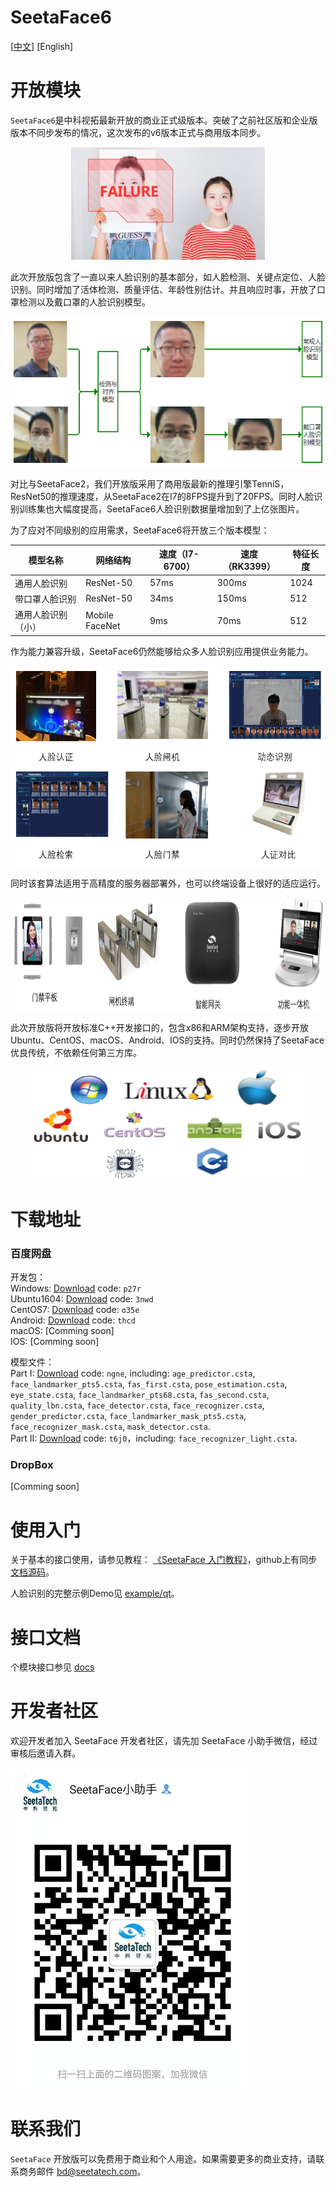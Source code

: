 # SeetaFace6

[[中文]()] [English] 

# 开放模块

`SeetaFace6`是中科视拓最新开放的商业正式级版本。突破了之前社区版和企业版版本不同步发布的情况，这次发布的v6版本正式与商用版本同步。

<div align=center>
<img src="./asserts/fas.jpg" width="310" height="180" />
</div>

此次开放版包含了一直以来人脸识别的基本部分，如人脸检测、关键点定位、人脸识别。同时增加了活体检测、质量评估、年龄性别估计。并且响应时事，开放了口罩检测以及戴口罩的人脸识别模型。

<div align=center>
<img src="./asserts/fr_mask.png" width="560" height="240" />
</div>


对比与SeetaFace2，我们开放版采用了商用版最新的推理引擎TenniS，ResNet50的推理速度，从SeetaFace2在I7的8FPS提升到了20FPS。同时人脸识别训练集也大幅度提高，SeetaFace6人脸识别数据量增加到了上亿张图片。

为了应对不同级别的应用需求，SeetaFace6将开放三个版本模型：

模型名称           | 网络结构       | 速度（I7-6700） | 速度（RK3399） | 特征长度
-|-|-|-|-
通用人脸识别       | ResNet-50      | 57ms           | 300ms         | 1024
带口罩人脸识别     | ResNet-50      | 34ms           | 150ms         | 512
通用人脸识别（小） | Mobile FaceNet | 9ms            | 70ms          | 512

作为能力兼容升级，SeetaFace6仍然能够给众多人脸识别应用提供业务能力。

<div align=center>
<img src="./asserts/app_matrix.png" width="600" height="320" />
</div>

同时该套算法适用于高精度的服务器部署外，也可以终端设备上很好的适应运行。
 
<div align=center>
<img src="./asserts/endpoints.png" width="680" height="180" />
</div>

此次开放版将开放标准C++开发接口的，包含x86和ARM架构支持，逐步开放Ubuntu、CentOS、macOS、Android、IOS的支持。同时仍然保持了SeetaFace优良传统，不依赖任何第三方库。

<div align=center>
<img src="./asserts/api_matrix.png" width="440" height="180" />
</div>

# 下载地址

### 百度网盘

开发包：  
Windows: [Download](https://pan.baidu.com/s/1-8HRwIJGkkvtHeEtKktg4Q) code: `p27r`  
Ubuntu1604: [Download](https://pan.baidu.com/s/1Q-LASS9J60UkGv737lt7HQ) code: `3nwd`  
CentOS7: [Download](https://pan.baidu.com/s/1Io3DVZOtbVY6tTWUtxRy3g) code: `o35e`  
Android: [Download](https://pan.baidu.com/s/10tqqU2DRY0RB5SH72sgMmg) code: `thcd`  
macOS: [Comming soon]  
IOS: [Comming soon]  


模型文件：  
Part I: [Download](https://pan.baidu.com/s/1LlXe2-YsUxQMe-MLzhQ2Aw) code: `ngne`, including: `age_predictor.csta`, `face_landmarker_pts5.csta`, `fas_first.csta`, `pose_estimation.csta`, `eye_state.csta`, `face_landmarker_pts68.csta`, `fas_second.csta`, `quality_lbn.csta`, `face_detector.csta`, `face_recognizer.csta`, `gender_predictor.csta`, `face_landmarker_mask_pts5.csta`, `face_recognizer_mask.csta`, `mask_detector.csta`.   
Part II: [Download](https://pan.baidu.com/s/1xjciq-lkzEBOZsTfVYAT9g) code: `t6j0`，including: `face_recognizer_light.csta`.  

### DropBox

[Comming soon]

# 使用入门

关于基本的接口使用，请参见教程：
[《SeetaFace 入门教程》](http://leanote.com/blog/post/5e7d6cecab64412ae60016ef)，github上有同步[文档源码](https://github.com/seetafaceengine/SeetaFaceTutorial)。

人脸识别的完整示例Demo见 [example/qt](./example/qt)。

# 接口文档

个模块接口参见 [docs](./docs)

# 开发者社区

欢迎开发者加入 SeetaFace 开发者社区，请先加 SeetaFace 小助手微信，经过审核后邀请入群。

![QR](./asserts/QR.png)

# 联系我们

`SeetaFace` 开放版可以免费用于商业和个人用途。如果需要更多的商业支持，请联系商务邮件 bd@seetatech.com。

